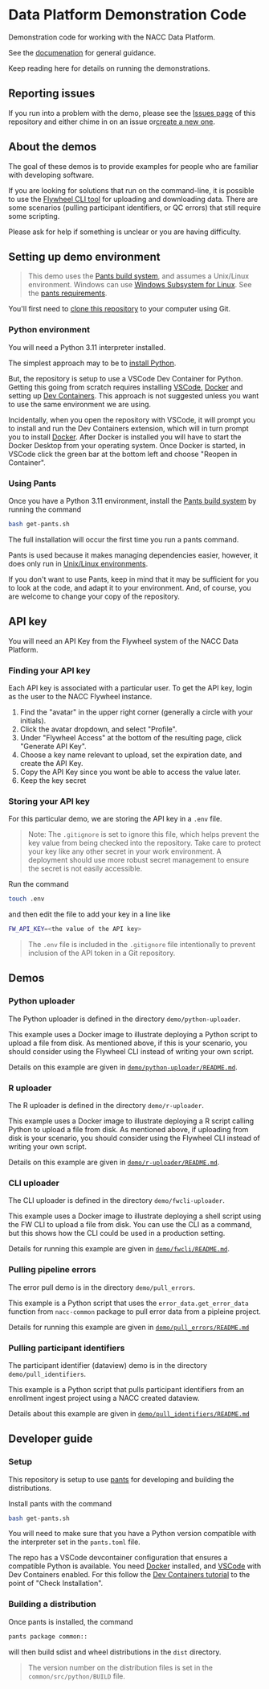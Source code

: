 # Data Platform Demonstration Code

Demonstration code for working with the NACC Data Platform.

See the [documenation](https://naccdata.github.io/data-platform-demos) for general guidance.

Keep reading here for details on running the demonstrations.

## Reporting issues

If you run into a problem with the demo, please see the [Issues page](https://github.com/naccdata/data-platform-demos/issues) of this repository and either chime in on an issue or[create a new one](https://docs.github.com/en/issues/tracking-your-work-with-issues/creating-an-issue).

## About the demos

The goal of these demos is to provide examples for people who are familiar with developing software.

If you are looking for solutions that run on the command-line, it is possible to use the [Flywheel CLI tool](https://docs.flywheel.io/CLI/) for uploading and downloading data. 
There are some scenarios (pulling participant identifiers, or QC errors) that still require some scripting.

Please ask for help if something is unclear or you are having difficulty.


## Setting up demo environment

> This demo uses the [Pants build system](pantsbuild.org), and assumes a Unix/Linux environment. 
> Windows can use [Windows Subsystem for Linux](https://learn.microsoft.com/en-us/windows/wsl/install).
> See the [pants requirements](https://www.pantsbuild.org/2.21/docs/getting-started/prerequisites).

You'll first need to [clone this repository](https://docs.github.com/en/repositories/creating-and-managing-repositories/cloning-a-repository) to your computer using Git.

### Python environment

You will need a Python 3.11 interpreter installed.

The simplest approach may to be to [install Python](https://www.python.org/downloads/).

But, the repository is setup to use a VSCode Dev Container for Python.
Getting this going from scratch requires installing [VSCode](https://code.visualstudio.com), [Docker](https://www.docker.com) and setting up [Dev Containers](https://code.visualstudio.com/docs/devcontainers/tutorial).
This approach is not suggested unless you want to use the same environment we are using.

Incidentally, when you open the repository with VSCode, it will prompt you to install and run the Dev Containers extension, which will in turn prompt you to install [Docker](https://www.docker.com).
After Docker is installed you will have to start the Docker Desktop from your operating system.
Once Docker is started, in VSCode click the green bar at the bottom left and choose "Reopen in Container".

### Using Pants

Once you have a Python 3.11 environment, install the [Pants build system](pantsbuild.org) by running the command

   ```bash
   bash get-pants.sh
   ```

The full installation will occur the first time you run a pants command.

Pants is used because it makes managing dependencies easier, however, it does only run in [Unix/Linux environments](https://www.pantsbuild.org/2.21/docs/getting-started/prerequisites).

If you don't want to use Pants, keep in mind that it may be sufficient for you to look at the code, and adapt it to your environment.
And, of course, you are welcome to change your copy of the repository.

## API key

You will need an API Key from the Flywheel system of the NACC Data Platform.

### Finding your API key

Each API key is associated with a particular user.
To get the API key, login as the user to the NACC Flywheel instance.

1. Find the "avatar" in the upper right corner (generally a circle with your initials).
2. Click the avatar dropdown, and select "Profile".
3. Under "Flywheel Access" at the bottom of the resulting page, click "Generate API Key".
4. Choose a key name relevant to upload, set the expiration date, and create the API Key.
5. Copy the API Key since you wont be able to access the value later.
6. Keep the key secret  

### Storing your API key

For this particular demo, we are storing the API key in a `.env` file.

>Note: The `.gitignore` is set to ignore this file, which helps prevent the key value from being checked into the repository.
> Take care to protect your key like any other secret in your work environment.
> A deployment should use more robust secret management to ensure the secret is not easily accessible.

Run the command 

```bash
touch .env
```

and then edit the file to add your key in a line like

```bash
FW_API_KEY=<the value of the API key>
```

> The `.env` file is included in the `.gitignore` file intentionally to prevent inclusion of the API token in a Git repository.

## Demos
### Python uploader

The Python uploader is defined in the directory `demo/python-uploader`.

This example uses a Docker image to illustrate deploying a Python script to upload a file from disk. As mentioned above, if this is your scenario, you should consider using the Flywheel CLI instead of writing your own script.

Details on this example are given in [`demo/python-uploader/README.md`](demo/python-uploader/README.md).


### R uploader

The R uploader is defined in the directory `demo/r-uploader`.

This example uses a Docker image to illustrate deploying a R script calling Python to upload a file from disk. 
As mentioned above, if uploading from disk is your scenario, you should consider using the Flywheel CLI instead of writing your own script.

Details on this example are given in [`demo/r-uploader/README.md`](demo/r-uploader/README.md).


### CLI uploader

The CLI uploader is defined in the directory `demo/fwcli-uploader`.

This example uses a Docker image to illustrate deploying a shell script using the FW CLI to upload a file from disk. 
You can use the CLI as a command, but this shows how the CLI could be used in a production setting.

Details for running this example are given in [`demo/fwcli/README.md`](demo/fwcli/README.md).

### Pulling pipeline errors

The error pull demo is in the directory `demo/pull_errors`.

This example is a Python script that uses the `error_data.get_error_data` function from `nacc-common` package to pull error data from a pipleine project.

Details for running this example are given in [`demo/pull_errors/README.md`](demo/pull_errors/README.md)

### Pulling participant identifiers

The participant identifier (dataview) demo is in the directory `demo/pull_identifiers`.

This example is a Python script that pulls participant identifiers from an enrollment ingest project using a NACC created dataview.

Details about this example are given in [`demo/pull_identifiers/README.md`](demo/pull_identifiers/README.md)

## Developer guide

### Setup

This repository is setup to use [pants](pantsbuild.org) for developing and building the distributions.

Install pants with the command

```bash
bash get-pants.sh
```

You will need to make sure that you have a Python version compatible with the interpreter set in the `pants.toml` file.

The repo has a VSCode devcontainer configuration that ensures a compatible Python is available.
You need [Docker](https://www.docker.com) installed, and [VSCode](https://code.visualstudio.com) with Dev Containers enabled.
For this follow the [Dev Containers tutorial](https://code.visualstudio.com/docs/devcontainers/tutorial) to the point of "Check Installation".

### Building a distribution

Once pants is installed, the command 

```bash
pants package common::
```

will then build sdist and wheel distributions in the `dist` directory.

> The version number on the distribution files is set in the `common/src/python/BUILD` file.